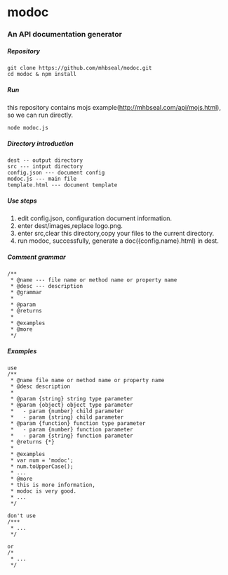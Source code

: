 # modoc
### An API documentation generator

##### Repository

    git clone https://github.com/mhbseal/modoc.git
    cd modoc & npm install

##### Run

this repository contains mojs example(http://mhbseal.com/api/mojs.html), so we can run directly.

    node modoc.js

##### Directory introduction

    dest -- output directory 
    src --- intput directory
    config.json --- document config
    modoc.js --- main file
    template.html --- document template

##### Use steps

1. edit config.json, configuration document information.
2. enter dest/images,replace logo.png.
3. enter src,clear this directory,copy your files to the current directory.
4. run modoc, successfully, generate a doc({config.name}.html) in dest.

##### Comment grammar

    /**
     * @name --- file name or method name or property name
     * @desc --- description
     * @grammar
     *
     * @param
     * @returns
     *
     * @examples
     * @more
     */
  
##### Examples
  
    use
    /**
     * @name file name or method name or property name
     * @desc description
     *
     * @param {string} string type parameter
     * @param {object} object type parameter
     *   - param {number} child parameter
     *   - param {string} child parameter
     * @param {function} function type parameter
     *   - param {number} function parameter
     *   - param {string} function parameter
     * @returns {*}
     * 
     * @examples
     * var num = 'modoc';
     * num.toUpperCase();
     * ...
     * @more
     * this is more information,
     * modoc is very good.
     * ...
     */
  
    don't use
    /***
     * ...
     */
  
    or
    /*
     * ...
     */
